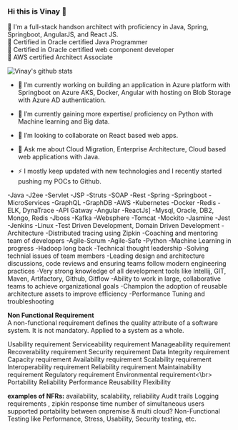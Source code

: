 ### Hi this is Vinay 👋 </br>

🌟 I'm a full-stack handson architect with proficiency in Java, Spring, Springboot, AngularJS, and React JS.</br>
🌟 Certified in Oracle certified Java Programmer</br>
🌟 Certified in Oracle certified web component developer</br>
🌟 AWS certified Architect Associate</br>

![Vinay's github stats](https://github-readme-stats.vercel.app/api?username=vinayvinayu&show_icons=true&count_private=true&theme=buefy)


- 🔭 I’m currently working on building an application in Azure platform with Springboot on Azure AKS, Docker, Angular with hosting on Blob Storage with Azure AD authentication.
- 🌱 I’m currently gaining more expertise/ proficiency on Python with Machine learning and Big data.
- 👯 I’m looking to collaborate on React based web apps.
- 💬 Ask me about Cloud Migration, Enterprise Architecture, Cloud based web applications with Java.

- ⚡ I mostly keep updated with new technologies and I recently started pushing my POCs to Github.



-Java
-J2ee
-Servlet
-JSP
-Struts
-SOAP
-Rest
-Spring
-Springboot
-MicroServices
-GraphQL
-GraphDB
-AWS
-Kubernetes
-Docker
-Redis
-ELK, DynaTrace
-API Gatway
-Angular
-ReactJs]
-Mysql, Oracle, DB2, Mongo, Redis
-Jboss
-Kafka
-Websphere
-Tomcat
-Mockito
-Jasmine
-Jest
-Jenkins
-Linux
-Test Driven Development, Domain Driven Development
-Architecture
-Distributed tracing using Zipkin
-Coaching and mentoring team of developers
-Agile-Scrum
-Agile-Safe
-Python
-Machine Learning in progress
-Hadoop long back
-Technical thought leadership
-Solving technial issues of team members
-Leading design and architecture discussions, code reviews and ensuring teams follow modern engineering practices
-Very strong knowledge of all development tools like Intellij, GIT, Maven, Artifactory, Github, Gitflow
-Ability to work in large, collaborative teams to achieve organizational goals
-Champion the adoption of reusable architecture assets to improve efficiency
-Performance Tuning and troubleshooting


<b>Non Functional Requirement</b></br>
A non-functional requirement defines the quality attribute of a software system.
It is not mandatory.
Applied to a system as a whole.

Usability requirement
Serviceability requirement
Manageability requirement
Recoverability requirement
Security requirement
Data Integrity requirement
Capacity requirement
Availability requirement
Scalability requirement
Interoperability requirement
Reliability requirement
Maintainability requirement
Regulatory requirement
Environmental requirement<\br>
Portability
Reliability
Performance
Reusability
Flexibility

<b>examples of NFRs:</b>
availability, scalability, reliability
Audit trails
Logging requirements , zipkin
response time
number of simultaneous users supported
portability between onpremise & multi cloud?
Non-Functional Testing like Performance, Stress, Usability, Security testing, etc.
